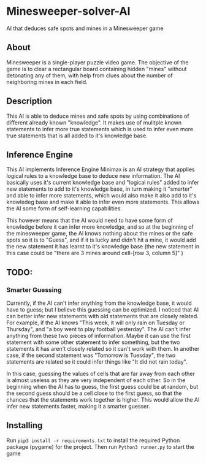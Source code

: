 # Minesweeper-solver-AI
AI that deduces safe spots and mines in a Minesweeper game

## About
Minesweeper is a single-player puzzle video game. The objective of the game is to clear a rectangular board containing hidden "mines" without detonating any of them, with help from clues about the number of neighboring mines in each field.

## Description
This AI is able to deduce mines and safe spots by using combinations of different already known "knowledge". It makes use of mulitple known statements to infer more true statements which is used to infer even more true statements that is all added to it's knowledge base. 

## Inference Engine
This AI implements Inference Engine
Minimax is an AI strategy that applies logical rules to a knowledge base to deduce new information.
The AI basically uses it's current knowledge base and "logical rules" added to infer new statements to add to it's knowledge base, in turn making it "smarter" and able to infer more statements, which would also make it also add to it's knowledeg base and make it able to infer even more statements. This allows the AI some form of self-learning capabilities.

This however means that the AI would need to have some form of knowledge before it can infer more knowledge, and so at the beginning of the minesweeper game, the Ai knows nothing about the mines or the safe spots so it is to "Guess", and if it is lucky and didn't hit a mine, it would add the new statement it has learnt to it's knowledge base (the new statement in this case could be "there are 3 mines around cell-[row 3, column 5]" )

## TODO:
### Smarter Guessing
Currently, if the AI can't infer anything from the knowledge base, it would have to guess; but I believe this guessing can be optimized. I noticed that AI can better infer new statements with old statements that are closely related.
For example, if the AI knows "This week, it will only rain on Tuesday or Thursday", and "a boy went to play football yesterday". The AI can't infer anything from these two pieces of information.
Maybe it can use the first statement with some other statement to infer something, but the two statements it has aren't closely related so it can't work with them.
In another case, if the second statement was "Tomorrow is Tuesday", the two statements are related so it could infer things like "It did not rain today".

In this case, guessing the values of cells that are far away from each other is almost useless as they are very independent of each other. 
So in the beginning when the AI has to guess, the first guess could be at random, but the second guess should be a cell close to the first guess, so that the chances that the statements work together is higher. This would allow the AI infer new statements faster, making it a smarter guesser.

## Installing 
Run `pip3 install -r requirements.txt` to install the required Python package (pygame) for the project. Then run `Python3 runner.py` to start the game


